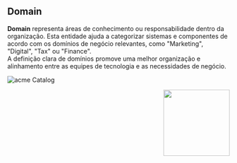 ## Domain

 **Domain** representa áreas de conhecimento ou responsabilidade dentro da organização. Esta entidade ajuda a categorizar sistemas e componentes de acordo com os domínios de negócio relevantes, como "Marketing", "Digital", "Tax" ou "Finance".  
 A definição clara de domínios promove uma melhor organização e alinhamento entre as equipes de tecnologia e as necessidades de negócio.

![acme Catalog](../kinds/images/domain.png)

<img align="right" width="150" height="150" src="https://backstage.cloud.acme.com.br/static/acme_branco.895b1e3e..png">